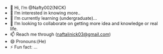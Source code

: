 - 👋 Hi, I’m @Nafty002(NICK)
- 👀 I’m interested in knowing more..
- 🌱 I’m currently learning (undergraduate)...
- 💞️ I’m looking to collaborate on getting more idea and knowledge or real life.
- 📫 Reach me through (naftalinick03@gmail.com)
- 😄 Pronouns:(He)
- ⚡ Fun fact: ...

<!---
Nafty002/Nafty002 is a ✨ special ✨ repository because its `README.md` (this file) appears on your GitHub profile.
You can click the Preview link to take a look at your changes.
--->
